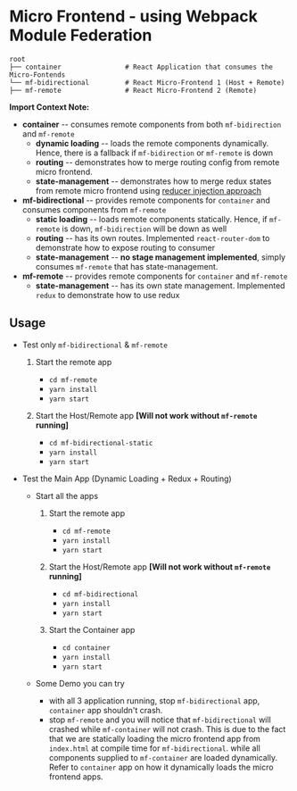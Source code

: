 # Micro Frontend - using Webpack Module Federation

```
root
├── container                # React Application that consumes the Micro-Fontends
└── mf-bidirectional         # React Micro-Frontend 1 (Host + Remote)
├── mf-remote                # React Micro-Frontend 2 (Remote)
```

**Import Context Note:**
- **container** -- consumes remote components from both `mf-bidirection` and `mf-remote`
    - **dynamic loading** -- loads the remote components dynamically. Hence, there is a fallback if `mf-bidirection` 
    or `mf-remote` is down
    - **routing** -- demonstrates how to merge routing config from remote micro frontend.
    - **state-management** -- demonstrates how to merge redux states from remote micro frontend using 
    [reducer injection approach](https://redux.js.org/recipes/code-splitting#reducer-injection-approaches)
- **mf-bidirectional** -- provides remote components for `container` and consumes components from `mf-remote`
    - **static loading** -- loads remote components statically. Hence, if `mf-remote` is down, `mf-bidirection` will 
    be down as well
    - **routing** -- has its own routes. Implemented `react-router-dom` to demonstrate how to expose routing to consumer
    - **state-management** -- **no stage management implemented**, simply consumes `mf-remote` that has state-management.
- **mf-remote** -- provides remote components for `container` and `mf-remote`
    - **state-management** -- has its own state management. Implemented `redux` to demonstrate how to use redux

## Usage

- Test only `mf-bidirectional` & `mf-remote`
    1. Start the remote app
        - `cd mf-remote`
        - `yarn install`
        - `yarn start`
    
    2. Start the Host/Remote app **[Will not work without `mf-remote` running]**
        - `cd mf-bidirectional-static`
        - `yarn install`
        - `yarn start`

- Test the Main App (Dynamic Loading + Redux + Routing)
    - Start all the apps
        1. Start the remote app
            - `cd mf-remote`
            - `yarn install`
            - `yarn start`
        
        2. Start the Host/Remote app **[Will not work without `mf-remote` running]**
            - `cd mf-bidirectional`
            - `yarn install`
            - `yarn start`
        
        3. Start the Container app
            - `cd container`
            - `yarn install`
            - `yarn start`
            
    - Some Demo you can try
        - with all 3 application running, stop `mf-bidirectional` app, `container` app shouldn't crash.
        - stop `mf-remote` and you will notice that `mf-bidirectional` will crashed while `mf-container` will not crash. 
        This is due to the fact that we are statically loading the micro frontend app from `index.html` at compile time
        for `mf-bidirectional`. while all components supplied to `mf-container` are loaded dynamically. Refer to 
        `container` app on how it dynamically loads the micro frontend apps.

